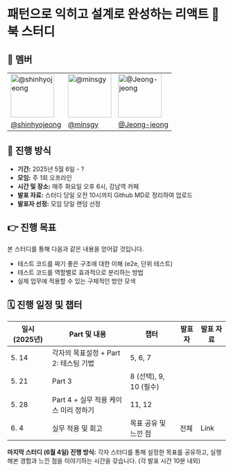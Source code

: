 # 패턴으로 익히고 설계로 완성하는 리액트 📖 북 스터디

## 👋 멤버

<table>
  <tr>
    <td><img src="https://github.com/shinhyojeong.png" width="100px;" alt="@shinhyojeong"/></td>
    <td><img src="https://github.com/minsgy.png" width="100px;" alt="@minsgy"/></td>
    <td><img src="https://github.com/Jeong-jeong.png" width="100px;" alt="@Jeong-jeong"/></td>
  </tr>
  <tr>
    <td><a href="https://github.com/shinhyojeong" >@shinhyojeong</a></td>
    <td><a href="https://github.com/minsgy">@minsgy</a></td>
    <td><a href="https://github.com/Jeong-jeong">@Jeong-jeong</a></td>
  </tr>
</table>

## 🤝 진행 방식

* **기간:** 2025년 5월 6일 - ?
* **모임:** 주 1회 오프라인
* **시간 및 장소:** 매주 화요일 오후 6시, 강남역 카페
* **발표 자료:** 스터디 당일 오전 10시까지 Github MD로 정리하여 업로드
* **발표자 선정:** 모임 당일 랜덤 선정

## 👉 진행 목표

본 스터디를 통해 다음과 같은 내용을 얻어갈 것입니다.

* 테스트 코드를 짜기 좋은 구조에 대한 이해 (e2e, 단위 테스트)
* 테스트 코드를 역할별로 효과적으로 분리하는 방법
* 실제 업무에 적용할 수 있는 구체적인 방안 모색

## 🗓️ 진행 일정 및 챕터

| 일시 (2025년) | Part 및 내용 | 챕터 | 발표자 | 발표 자료 |
|---|---|---|---|---|
| 5. 14 | 각자의 목표설정 + Part 2: 테스팅 기법 | 5, 6, 7 |  |  |
| 5. 21 | Part 3 | 8 (선택), 9, 10 (필수) |  |  |
| 5. 28 | Part 4 + 실무 적용 케이스 미리 정하기 | 11, 12 |  |  |
| 6. 4 | 실무 적용 및 회고 | 목표 공유 및 느낀 점 | 전체 | Link |

**마지막 스터디 (6월 4일) 진행 방식:** 각자 스터디를 통해 설정한 목표를 공유하고, 실행해본 경험과 느낀 점을 이야기하는 시간을 갖습니다. (각 발표 시간 10분 내외)
